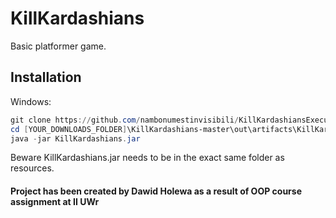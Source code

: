 # KillKardashians

Basic platformer game.

## Installation
Windows:
```powershell
git clone https://github.com/nambonumestinvisibili/KillKardashiansExecutable
cd [YOUR_DOWNLOADS_FOLDER]\KillKardashians-master\out\artifacts\KillKardashians_jar
java -jar KillKardashians.jar
```
Beware KillKardashians.jar needs to be in the exact same folder as resources.

#### Project has been created by Dawid Holewa as a result of OOP course assignment at II UWr

